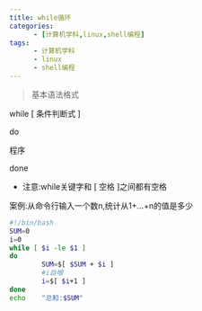```yaml
---
title: while循环
categories: 
      - [计算机学科,linux,shell编程]
tags:
      - 计算机学科
      - linux
      - shell编程
---
```


> 基本语法格式

while [ 条件判断式 ]

do

程序

done

- 注意:while关键字和 [ 空格 ]之间都有空格

案例:从命令行输入一个数n,统计从1+...+n的值是多少

```bash
#!/bin/bash
SUM=0
i=0
while [ $i -le $1 ]
do
        SUM=$[ $SUM + $i ]
        #i自增
        i=$[ $i+1 ]
done
echo    "总和:$SUM"
```
